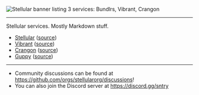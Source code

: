 ![Stellular banner listing 3 services: Bundlrs, Vibrant, Crangon](https://retrospring.s3.amazonaws.com/users/profile_headers/111/337/689/436/443/515/web/stellular-all.png)

***

Stellular services. Mostly Markdown stuff.

* [Stellular](https://stellular.net) ([source](https://github.com/stellularorg/bundlrs))
* [Vibrant](https://stellular.org) ([source](https://github.com/stellularorg/vibrant))
* [Crangon](https://crgn.cc) ([source](https://github.com/stellularorg/crangon))
* [Guppy](https://orion.stellular.net) ([source](https://github.com/stellularorg/guppy))

***

* Community discussions can be found at <https://github.com/orgs/stellularorg/discussions>!
* You can also join the Discord server at <https://discord.gg/sntry>

